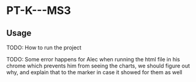# PT-K---MS3

## Usage
TODO: How to run the project 

TODO: Some error happens for Alec when running the html file in his chrome which prevents him from seeing the charts, we should figure out why, and explain that to the marker in case it showed for them as well




